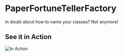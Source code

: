 # PaperFortuneTellerFactory
In doubt about how to name your classes? Not anymore!

## See it in Action
![In Action](https://i.imgur.com/TP0BRdR.jpg)
